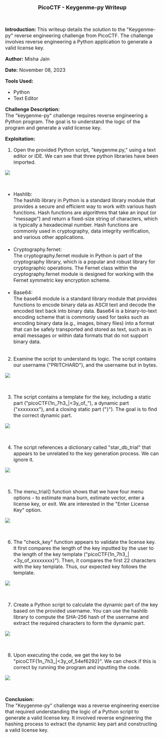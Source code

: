<font size = '4'>
<p align = 'center'>
<b>
PicoCTF - Keygenme-py Writeup 
</b>
</p>
</font>

<br>
<font size = '3'>

<b>Introduction: </b>
This writeup details the solution to the "Keygenme-py" reverse engineering challenge from PicoCTF. The challenge involves reverse engineering a Python application to generate a valid license key.

<b>Author:</b> Misha Jain

<b>Date:</b> November 08, 2023

<b>Tools Used:</b><br>
- Python
- Text Editor

<b>Challenge Description:</b><br>
The "keygenme-py" challenge requires reverse engineering a Python program. The goal is to understand the logic of the program and generate a valid license key.

<b>Exploitation:</b><br>
1. Open the provided Python script, "keygenme.py," using a text editor or IDE. We can see that three python libraries have been imported.<br>

<p align = 'center'>

![](<Pictures/Keygenme-py - Python_Libraries.png>)

</p><br>

- Hashlib:<br> The hashlib library in Python is a standard library module that provides a secure and efficient way to work with various hash functions. Hash functions are algorithms that take an input (or "message") and return a fixed-size string of characters, which is typically a hexadecimal number. Hash functions are commonly used in cryptography, data integrity verification, and various other applications.<br><br>
- Cryptography.fernet:<br> The cryptography.fernet module in Python is part of the cryptography library, which is a popular and robust library for cryptographic operations. The Fernet class within the cryptography.fernet module is designed for working with the Fernet symmetric key encryption scheme. <br><br>
- Base64:<br> The base64 module is a standard library module that provides functions to encode binary data as ASCII text and decode the encoded text back into binary data. Base64 is a binary-to-text encoding scheme that is commonly used for tasks such as encoding binary data (e.g., images, binary files) into a format that can be safely transported and stored as text, such as in email messages or within data formats that do not support binary data.<br><br>

2. Examine the script to understand its logic. The script contains our username ("PRITCHARD"), and the username but in bytes.<br>

<p align = 'center'>

![](<Pictures/Keygenme-py - Username.png>)

</p><br>

3. The script contains a template for the key, including a static part ("picoCTF{1n_7h3_|<3y_of_"), a dynamic part ("xxxxxxxx"), and a closing static part ("}"). The goal is to find the correct dynamic part.<br>

<p align = 'center'>

![](<Pictures/Keygenme-py - Key.png>)

</p><br>

4. The script references a dictionary called "star_db_trial" that appears to be unrelated to the key generation process. We can ignore it.<br>

<p align = 'center'>

![](<Pictures/Keygenme-py - Dictionary.png>)

</p><br>

5. The menu_trial() function shows that we have four menu options - to estimate mana burn, estimate vector, enter a license key, or exit. We are interested in the "Enter License Key" option.<br>

<p align = 'center'>

![](<Pictures/Keygenme-py - Menu_Trial.png>)

</p><br>

6. The "check_key" function appears to validate the license key. It first compares the length of the key inputted by the user to the length of the key template ("picoCTF{1n_7h3_|<3y_of_xxxxxxxx}"). Then, it compares the first 22 characters with the key template. Thus, our expected key follows the template.<br>

<p align = 'center'>

![](<Pictures/Keygenme-py - Initial_Conditions.png>)

</p><br>

7. Create a Python script to calculate the dynamic part of the key based on the provided username. You can use the hashlib library to compute the SHA-256 hash of the username and extract the required characters to form the dynamic part.<br>

<p align = 'center'>

![](<Pictures/Keygenme-py - Python_Code.png>)

</p><br>

8. Upon executing the code, we get the key to be "picoCTF{1n_7h3_|<3y_of_54ef6292}". We can check if this is correct by running the program and inputting the code.<br>

<p align = 'center'>

![](<Pictures/Keygenme-py - Key_Test.png>)

</p><br>

<b>Conclusion:</b><br>
The "Keygenme-py" challenge was a reverse engineering exercise that required understanding the logic of a Python script to generate a valid license key. It involved reverse engineering the hashing process to extract the dynamic key part and constructing a valid license key.

</font>
